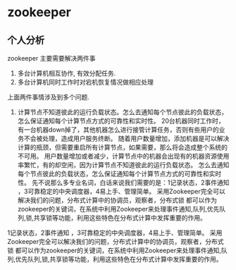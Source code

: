 # zookeeper

## 个人分析

   zookeeper 主要需要解决两件事
   1. 多台计算机相互协作, 有效分配任务.
   2. 多台计算机同时工作时对宕机恢复情况做相应处理

   上面两件事情涉及到多个问题.
   1. 计算节点不知道彼此的运行负载状态。怎么去通知每个节点彼此的负载状态，怎么保证通知每个计算节点方式的可靠性和实时性。
   20台机器同时工作时，有一台机器down掉了，其他机器怎么进行接管计算任务，否则有些用户的业务不会被处理，造成用户服务终断。
随着用户数量增加，添加机器是可以解决计算的瓶颈，但需要重启所有计算节点，如果需要，那么将会造成整个系统的不可用。
用户数量增加或者减少，计算节点中的机器会出现有的机器资源使用率繁忙，有的却空闲，因为计算节点不知道彼此的运行负载状态。
怎么去通知每个节点彼此的负载状态，怎么保证通知每个计算节点方式的可靠性和实时性。
        先不说那么多专业名词，白话来说我们需要的是：1记录状态，2事件通知 ，3可靠稳定的中央调度器，4易上手、管理简单。
        采用Zookeeper完全可以解决我们的问题，分布式计算中的协调员，观察者，分布式锁  都可以作为zookeeper的关键词，在系统中利用Zookeeper来处理事件通知,队列,优先队列,锁,共享锁等功能，利用这些特色在分布式计算中发挥重要的作用。

   1记录状态，2事件通知 ，3可靠稳定的中央调度器，4易上手、管理简单。
        采用Zookeeper完全可以解决我们的问题，分布式计算中的协调员，观察者，分布式锁  都可以作为zookeeper的关键词，在系统中利用Zookeeper来处理事件通知,队列,优先队列,锁,共享锁等功能，利用这些特色在分布式计算中发挥重要的作用。